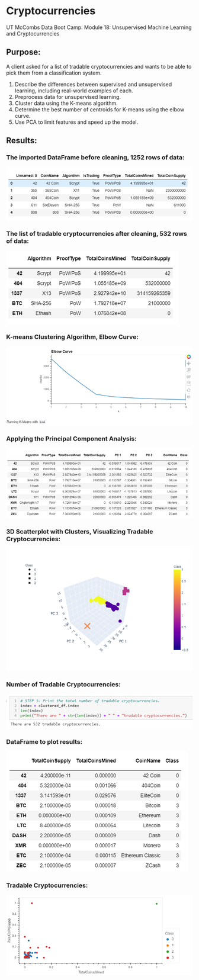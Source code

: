 # Cryptocurrencies
UT McCombs Data Boot Camp: Module 18: Unsupervised Machine Learning and Cryptocurrencies

## Purpose: 
A client asked for a list of tradable cryptocurrencies and wants to be able to pick them from a classification system.    

1. Describe the differences between supervised and unsupervised learning, including real-world examples of each.
2. Preprocess data for unsupervised learning.
3. Cluster data using the K-means algorithm.
4. Determine the best number of centroids for K-means using the elbow curve.
5. Use PCA to limit features and speed up the model.

## Results:
### The imported DataFrame before cleaning, 1252 rows of data:   
![Pic 1](https://github.com/Baylex/Cryptocurrencies/blob/main/Images/1_dataframe_before_cleaning.PNG)

### The list of tradable cryptocurrencies after cleaning, 532 rows of data:   
![Pic 2](https://github.com/Baylex/Cryptocurrencies/blob/main/Images/2_dataframe_after_cleaning.PNG)

### K-means Clustering Algorithm, Elbow Curve:   
![Pic 3](https://github.com/Baylex/Cryptocurrencies/blob/main/Images/3_elbow_curve.PNG)

### Applying the Principal Component Analysis:    
![Pic 4](https://github.com/Baylex/Cryptocurrencies/blob/main/Images/4_dataframe_after_PCA.PNG)

### 3D Scatterplot with Clusters, Visualizing Tradable Cryptocurrencies:      
![Pic 5](https://github.com/Baylex/Cryptocurrencies/blob/main/Images/5_3D_model.png)

### Number of Tradable Cryptocurrencies:    
![Pic 6](https://github.com/Baylex/Cryptocurrencies/blob/main/Images/6_number_of_tradable_cryptos.PNG)

### DataFrame to plot results:    
![Pic 7](https://github.com/Baylex/Cryptocurrencies/blob/main/Images/7_dataframe_for_Cryptos.PNG)

### Tradable Cryptocurrencies:    
![Pic 8](https://github.com/Baylex/Cryptocurrencies/blob/main/Images/8_tradable_crypto_results.png)
